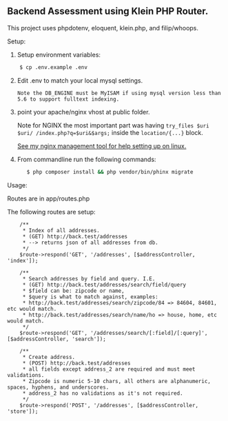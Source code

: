 ## Backend Assessment using Klein PHP Router.

This project uses phpdotenv, eloquent, klein.php, and filip/whoops. 

Setup: 

1. Setup environment variables: 
```bash 
    $ cp .env.example .env
``` 
2. Edit .env to match your local mysql settings.

    ```Note the DB_ENGINE must be MyISAM if using mysql version less than 5.6 to support fulltext indexing.``` 

3. point your apache/nginx vhost at public folder.  

    Note for NGINX the most important part was having ```try_files $uri $uri/ /index.php?q=$uri&$args;``` inside the ```location/{...}``` block. 
    
    [See my nginx management tool for help setting up on linux.](https://github.com/patrickcurl/ngTool)


4. From commandline run the following commands: 
    ```bash
       $ php composer install && php vendor/bin/phinx migrate
    ```

Usage: 

Routes are in app/routes.php 

The following routes are setup: 

```
    /**
     * Index of all addresses.
     * (GET) http://back.test/addresses 
     * --> returns json of all addresses from db.
     */
    $route->respond('GET', '/addresses', [$addressController, 'index']);

    /**
     * Search addresses by field and query. I.E. 
     * (GET) http://back.test/addresses/search/field/query
     * $field can be: zipcode or name, 
     * $query is what to match against, examples: 
     * http://back.test/addresses/search/zipcode/84 => 84604, 84601, etc would match.
     * http://back.test/addresses/search/name/ho => house, home, etc would match.
     */
    $route->respond('GET', '/addresses/search/[:field]/[:query]', [$addressController, 'search']);

    /**
     * Create address.
     * (POST) http://back.test/addresses 
     * all fields except address_2 are required and must meet validations. 
     * Zipcode is numeric 5-10 chars, all others are alphanumeric, spaces, hyphens, and underscores. 
     * address_2 has no validations as it's not required. 
     */
    $route->respond('POST', '/addresses', [$addressController, 'store']);
```

